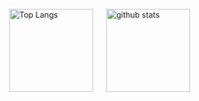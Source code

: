 <p align="left"> 
  <img alt="Top Langs" height="150px" style="margin-right: 20px;" src="https://github-readme-stats.vercel.app/api/top-langs/?username=soooota1201&layout=compact&theme=merko" />
  <img alt="github stats" height="150px" src="https://github-readme-stats.vercel.app/api?username=soooota1201&theme=onedark&show_icons=true)](https://github.com/anuraghazra/github-readme-stats" />
</p>
